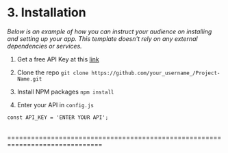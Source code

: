 # 3. Installation
_Below is an example of how you can instruct your audience on installing and setting up your
app. This template doesn't rely on any external dependencies or services._
1. Get a free API Key at this [link](https://bjitacademy.com/)

2. Clone the repo 
`git clone https://github.com/your_username_/Project-Name.git`

3. Install NPM packages `npm install`

4. Enter your API in `config.js`
```
const API_KEY = 'ENTER YOUR API';
```
<br>
==============================================================================
